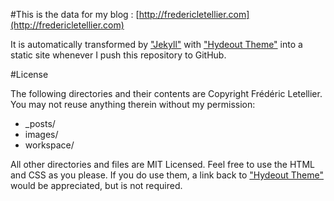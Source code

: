 #This is the data for my blog : [http://fredericletellier.com](http://fredericletellier.com)

It is automatically transformed by ["Jekyll"](http://jekyllrb.com/) with ["Hydeout Theme"](https://github.com/fongandrew/hydeout) into a static site whenever I push this repository to GitHub.


#License

The following directories and their contents are Copyright Frédéric Letellier. You may not reuse anything therein without my permission:

* _posts/
* images/
* workspace/

All other directories and files are MIT Licensed. Feel free to use the HTML and CSS as you please. If you do use them, a link back to ["Hydeout Theme"](https://github.com/fongandrew/hydeout/) would be appreciated, but is not required.